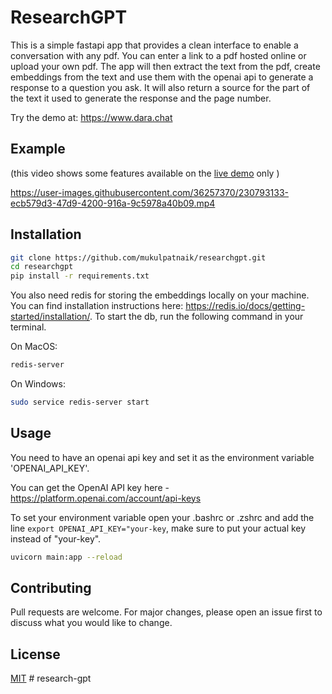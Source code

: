 # ResearchGPT

This is a simple fastapi app that provides a clean interface to enable a conversation with any pdf. You can enter a link to a pdf hosted online or upload your own pdf. The app will then extract the text from the pdf, create embeddings from the text and use them with the openai api to generate a response to a question you ask. It will also return a source for the part of the text it used to generate the response and the page number. 

Try the demo at: https://www.dara.chat

## Example 
(this video shows some features available on the [live demo](https://www.dara.chat) only )

https://user-images.githubusercontent.com/36257370/230793133-ecb579d3-47d9-4200-916a-9c5978a40b09.mp4

## Installation

```bash
git clone https://github.com/mukulpatnaik/researchgpt.git
cd researchgpt
pip install -r requirements.txt
```

You also need redis for storing the embeddings locally on your machine. You can find installation instructions here: https://redis.io/docs/getting-started/installation/. To start the db, run the following command in your terminal.

On MacOS:

```bash
redis-server
```

On Windows:

```bash
sudo service redis-server start
```

## Usage

You need to have an openai api key and set it as the environment variable 'OPENAI_API_KEY'.

You can get the OpenAI API key here - https://platform.openai.com/account/api-keys

To set your environment variable open your .bashrc or .zshrc and add the line `export OPENAI_API_KEY="your-key`, make sure to put your actual key instead of "your-key".

```bash
uvicorn main:app --reload
```

## Contributing

Pull requests are welcome. For major changes, please open an issue first to discuss what you would like to change.

## License

[MIT](https://choosealicense.com/licenses/mit/)
#   r e s e a r c h - g p t  
 